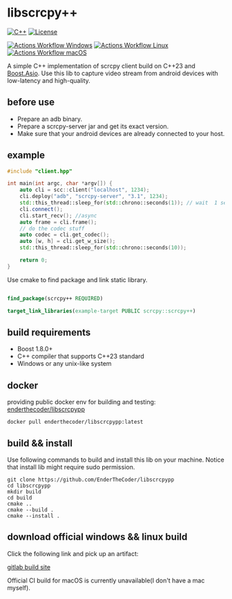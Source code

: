 # libscrcpy++

[![C++](https://img.shields.io/badge/C++-23-blue)](https://en.cppreference.com/w/cpp/23)
[![License](https://img.shields.io/badge/License-MIT-blue)](LICENSE)

[![Actions Workflow Windows](https://github.com/deniskovalchuk/ftp-client/actions/workflows/windows.yml/badge.svg)](https://github.com/deniskovalchuk/ftp-client/actions/workflows/windows.yml)
[![Actions Workflow Linux](https://github.com/deniskovalchuk/ftp-client/actions/workflows/linux.yml/badge.svg)](https://github.com/deniskovalchuk/ftp-client/actions/workflows/linux.yml)
[![Actions Workflow macOS](https://github.com/deniskovalchuk/ftp-client/actions/workflows/macos.yml/badge.svg)](https://github.com/deniskovalchuk/ftp-client/actions/workflows/macos.yml)

A simple C++ implementation of scrcpy client build on C++23
and [Boost.Asio](https://www.boost.org/doc/libs/1_87_0/doc/html/boost_asio.html). Use this lib to capture video stream
from android devices with low-latency
and high-quality.

## before use

- Prepare an adb binary.
- Prepare a scrcpy-server jar and get its exact version.
- Make sure that your android devices are already connected to your host.

## example

```c++
#include "client.hpp"

int main(int argc, char *argv[]) {
    auto cli = scc::client("localhost", 1234);
    cli.deploy("adb", "scrcpy-server", "3.1", 1234);
    std::this_thread::sleep_for(std::chrono::seconds(1)); // wait  1 sec for scrcpy server to start up
    cli.connect();
    cli.start_recv(); //async
    auto frame = cli.frame();
    // do the codec stuff
    auto codec = cli.get_codec();
    auto [w, h] = cli.get_w_size();
    std::this_thread::sleep_for(std::chrono::seconds(10));

    return 0;
}
```

Use cmake to find package and link static library.

```cmake

find_package(scrcpy++ REQUIRED)

target_link_libraries(example-target PUBLIC scrcpy::scrcpy++)

```

## build requirements

- Boost 1.8.0+
- C++ compiler that supports C++23 standard
- Windows or any unix-like system

## docker

providing public docker env for building and
testing: [enderthecoder/libscrcpypp](https://hub.docker.com/repository/docker/enderthecoder/libscrcpypp)

```shell
docker pull enderthecoder/libscrcpypp:latest
```

## build && install

Use following commands to build and install this lib on your machine. Notice that install lib might require sudo
permission.

```shell
git clone https://github.com/EnderTheCoder/libscrcpypp
cd libscrcpypp
mkdir build
cd build
cmake ..
cmake --build .
cmake --install .
```

## download official windows && linux build

Click the following link and pick up an artifact:

[gitlab build site](https://git.ender.cool/EnderTheCoder/libscrcpypp/-/artifacts)

Official CI build for macOS is currently unavailable(I don't have a mac myself).